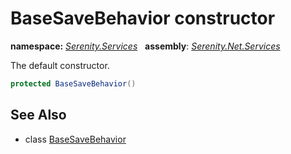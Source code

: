 # BaseSaveBehavior constructor
**namespace:** *[Serenity.Services](../../README.md#serenity.services-namespace)*   **assembly**: *[Serenity.Net.Services](../../README.md)*

The default constructor.

```csharp
protected BaseSaveBehavior()
```

## See Also

* class [BaseSaveBehavior](../BaseSaveBehavior.md)
